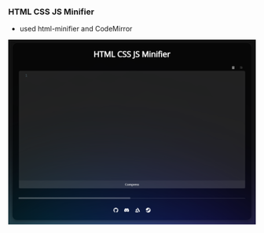 ### HTML CSS JS Minifier

- used html-minifier and CodeMirror

![Alt text](https://raw.githubusercontent.com/ESSTX/html-css-js-minifier/main/screen.png?raw=true "screenshot")